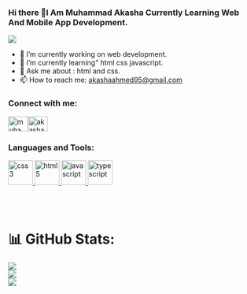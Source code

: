### Hi there 👋I Am Muhammad Akasha Currently Learning Web And Mobile App Development.

 ![](https://komarev.com/ghpvc/?username=your-github-muhammad-akasha&color=blue)

 



- 🔭 I’m currently working on web development.
- 🌱 I’m currently learning" html css javascript.
- 💬 Ask me about : html and css.
- 📫 How to reach me: akashaahmed95@gmail.com
<h3 align="left">Connect with me:</h3>
<p align="left"> <a href="https://www.facebook.com/profile.php?id=100009063544074" target="blank"><img align="center" src="https://raw.githubusercontent.com/rahuldkjain/github-profile-readme-generator/master/src/images/icons/Social/facebook.svg" alt="muhammad-akasha" height="30" width="40" /></a><a href="https://linkedin.com/in/akasha-ahmed" target="blank"><img align="center" src="https://raw.githubusercontent.com/rahuldkjain/github-profile-readme-generator/master/src/images/icons/Social/linked-in-alt.svg" alt="akasha-ahmed" height="30" width="40" /></a>
</p>

<!--  How to reach me:https://www.linkedin.com/in/akasha-ahmed-1aa7042a4?utm_source=share&utm_campaign=share_via&utm_content=profile&utm_medium=android_app -->
<h3 align="left">Languages and Tools:</h3>
<p align="left">
  <a href="https://developer.mozilla.org/en-US/docs/Web/CSS" target="_blank" rel="noreferrer">
    <img src="https://cdn.jsdelivr.net/gh/devicons/devicon/icons/css3/css3-plain-wordmark.svg" alt="css3" width="50" height="50"/>
  </a>
  <a href="https://developer.mozilla.org/en-US/docs/Web/HTML" target="_blank" rel="noreferrer">
    <img src="https://cdn.jsdelivr.net/gh/devicons/devicon/icons/html5/html5-plain-wordmark.svg" alt="html5" width="50" height="50"/>
  </a>
  <a href="https://developer.mozilla.org/en-US/docs/Web/JavaScript" target="_blank" rel="noreferrer">
    <img src="https://cdn.jsdelivr.net/gh/devicons/devicon/icons/javascript/javascript-original.svg" alt="javascript" width="50" height="50"/>
  </a>
  <a href="https://www.typescriptlang.org/" target="_blank" rel="noreferrer">
    <img src="https://cdn.jsdelivr.net/gh/devicons/devicon/icons/typescript/typescript-original.svg" alt="typescript" width="50" height="50"/>
  </a>
</p>

<!--<p><img align="left" src="https://github-readme-stats.vercel.app/api/top-langs?username=muhammad-akasha&show_icons=true&locale=en&layout=compact" alt="muhammad-akasha" /></p>
 - ⚡ Fun fact: learning coding. -->
<br> <br>
# 📊 GitHub Stats:
![](https://github-readme-stats.vercel.app/api?username=muhammad-akasha&theme=light&hide_border=false&include_all_commits=false&count_private=false)<br/>
![](https://github-readme-streak-stats.herokuapp.com/?user=muhammad-akasha&theme=light&hide_border=false)<br/>
![](https://github-readme-stats.vercel.app/api/top-langs/?username=muhammad-akasha&theme=light&hide_border=false&include_all_commits=false&count_private=false&layout=compact)
